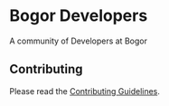 # Bogor Developers
A community of Developers at Bogor

## Contributing
Please read the [Contributing Guidelines](https://github.com/Bogor-Developers/bogor.dev/blob/master/CONTRIBUTING.md).